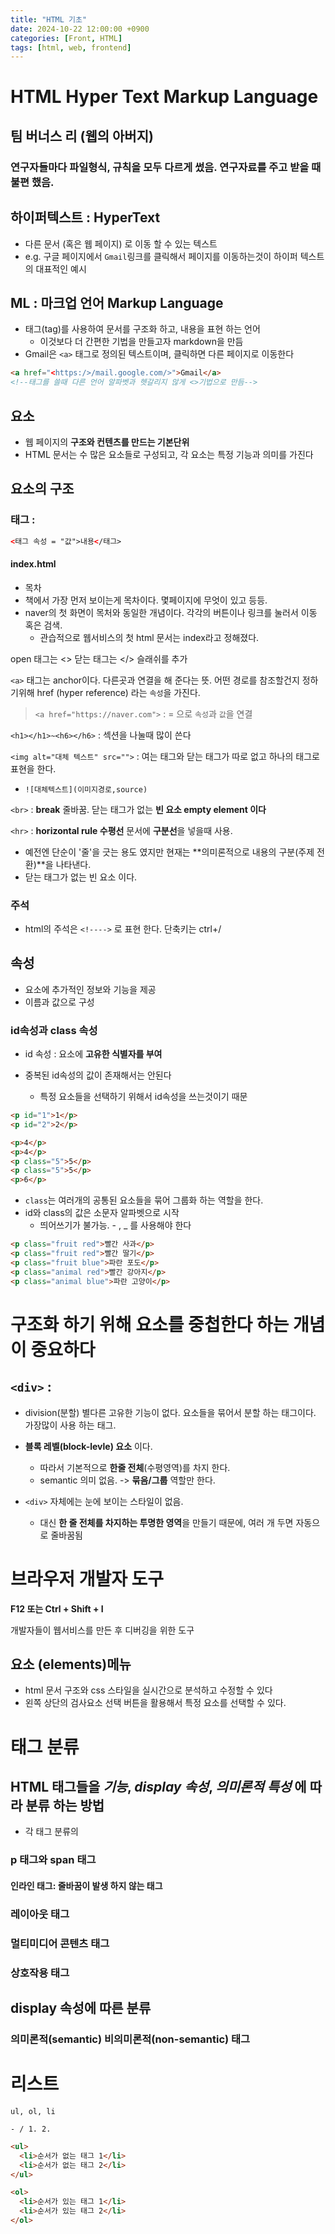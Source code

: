```yaml
---
title: "HTML 기초"
date: 2024-10-22 12:00:00 +0900
categories: [Front, HTML]
tags: [html, web, frontend]
---
```


# HTML Hyper Text Markup Language

## 팀 버너스 리 (웹의 아버지)

### 연구자들마다 파일형식, 규칙을 모두 다르게 썼음. 연구자료를 주고 받을 때 불편 했음.

## 하이퍼텍스트 : HyperText

- 다른 문서 (혹은 웹 페이지) 로 이동 할 수 있는 텍스트
- e.g. 구글 페이지에서 `Gmail`링크를 클릭해서 페이지를 이동하는것이 하이퍼 텍스트의 대표적인 예시

## ML : 마크업 언어 Markup Language

- 태그(tag)를 사용하여 문서를 구조화 하고, 내용을 표현 하는 언어
  - 이것보다 더 간편한 기법을 만들고자 markdown을 만듬
- Gmail은 `<a>` 태그로 정의된 텍스트이며, 클릭하면 다른 페이지로 이동한다

```html
<a href="<https:/>/mail.google.com/>">Gmail</a>
<!--태그를 쓸때 다른 언어 알파벳과 헷갈리지 않게 <>기법으로 만듬-->
```

## 요소

- 웹 페이지의 **구조와 컨텐츠를 만드는 기본단위**
- HTML 문서는 수 많은 요소들로 구성되고, 각 요소는 특정 기능과 의미를 가진다

## 요소의 구조

### 태그 :

```html
<태그 속성 = "값">내용</태그>
```

#### index.html

- 목차
- 책에서 가장 먼저 보이는게 목차이다. 몇페이지에 무엇이 있고 등등.
- naver의 첫 화면이 목처와 동일한 개념이다. 각각의 버튼이나 링크를 눌러서 이동 혹은 검색.
  - 관습적으로 웹서비스의 첫 html 문서는 index라고 정해졌다.

open 태그는 <>
닫는 태그는 </> 슬래쉬를 추가

`<a>` 태그는 anchor이다. 다른곳과 연결을 해 준다는 뜻. 어떤 경로를 참조할건지 정하기위해 href (hyper reference) 라는 `속성`을 가진다.

> `<a href="https://naver.com">` : = 으로 `속성`과 `값`을 연결

`<h1></h1>~<h6></h6>` : 섹션을 나눌때 많이 쓴다

`<img alt="대체 텍스트" src="">` : 여는 태그와 닫는 태그가 따로 없고 하나의 태그로 표현을 한다.

- `![대체텍스트](이미지경로,source)`

`<br>` : **break** 줄바꿈. 닫는 태그가 없는 **빈 요소 empty element 이다**

`<hr>` : **horizontal rule 수평선** 문서에 **구분선**을 넣을때 사용.

- 예전엔 단순이 '줄'을 긋는 용도 였지만 현재는 **의미론적으로 내용의 구분(주제 전환)**을 나타낸다.
- 닫는 태그가 없는 빈 요소 이다.

### 주석

- html의 주석은 `<!---->` 로 표현 한다. 단축키는 ctrl+/

## 속성

- 요소에 추가적인 정보와 기능을 제공
- 이름과 값으로 구성

### id속성과 class 속성

- id 속성 : 요소에 **고유한 식별자를 부여**

- 중복된 id속성의 값이 존재해서는 안된다
  - 특정 요소들을 선택하기 위해서 id속성을 쓰는것이기 때문

```html
<p id="1">1</p>
<p id="2">2</p>
```

```html
<p>4</p>
<p>4</p>
<p class="5">5</p>
<p class="5">5</p>
<p>6</p>
```

- `class`는 여러개의 공통된 요소들을 묶어 그룹화 하는 역할을 한다.
- id와 class의 값은 소문자 알파벳으로 시작
  - 띄어쓰기가 불가능. - , \_ 를 사용해야 한다

```html
<p class="fruit red">빨간 사과</p>
<p class="fruit red">빨간 딸기</p>
<p class="fruit blue">파란 포도</p>
<p class="animal red">빨간 강아지</p>
<p class="animal blue">파란 고양이</p>
```

# 구조화 하기 위해 요소를 중첩한다 하는 개념이 중요하다

## `<div>` :

- division(분할) 별다른 고유한 기능이 없다. 요소들을 묶어서 분할 하는 태그이다. 가장많이 사용 하는 태그.
- **블록 레벨(block-levle) 요소** 이다.

  - 따라서 기본적으로 **한줄 전체**(수평영역)를 차지 한다.
  - semantic 의미 없음. -> **묶음/그룹** 역할만 한다.

- `<div>` 자체에는 눈에 보이는 스타일이 없음.
  - 대신 **한 줄 전체를 차지하는 투명한 영역**을 만들기 때문에, 여러 개 두면 자동으로 줄바꿈됨

# 브라우저 개발자 도구

**F12 또는 Ctrl + Shift + I**

개발자들이 웹서비스를 만든 후 디버깅을 위한 도구

## 요소 (elements)메뉴

- html 문서 구조와 css 스타일을 실시간으로 분석하고 수정할 수 있다
- 왼쪽 상단의 검사요소 선택 버튼을 활용해서 특정 요소를 선택할 수 있다.

# 태그 분류

## HTML 태그들을 _기능_, _display 속성_, _의미론적 특성_ 에 따라 분류 하는 방법

- 각 태그 분류의

### p 태그와 span 태그

#### 인라인 태그: 줄바꿈이 발생 하지 않는 태그

### 레이아웃 태그

### 멀티미디어 콘텐츠 태그

### 상호작용 태그

## display 속성에 따른 분류

### 의미론적(semantic) 비의미론적(non-semantic) 태그

# 리스트

`ul, ol, li`

`- / 1. 2.`

```html
<ul>
  <li>순서가 없는 태그 1</li>
  <li>순서가 없는 태그 2</li>
</ul>

<ol>
  <li>순서가 있는 태그 1</li>
  <li>순서가 있는 태그 2</li>
</ol>
```

